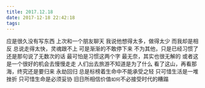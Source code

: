 ```yaml
---
title: 2017.12.18
date: 2017-12-18 22:42:18
tags:
---
```

应是很久没有写东西
上次和一个朋友聊天
我说他想得太多，做得太少
而我却是相反
总说走得太快，灵魂跟不上
可是渐渐的不敢停下来
不为其他，只是已经习惯了
还是那句说了无数次的话
最可怕是习惯这两个字
最无奈，其实也很无解的
或者这是一个很好的机会去慢慢走走
人们出去旅游不知道是为了什么
看了这山，再看那海，终究还是要归来
永劫回归
总是标榜着生命中不能承受之轻
只可惜生活是一堆挫折
只可惜生命是必须妥协
旧日所相信价值`如何`不必接受时代的糟蹋